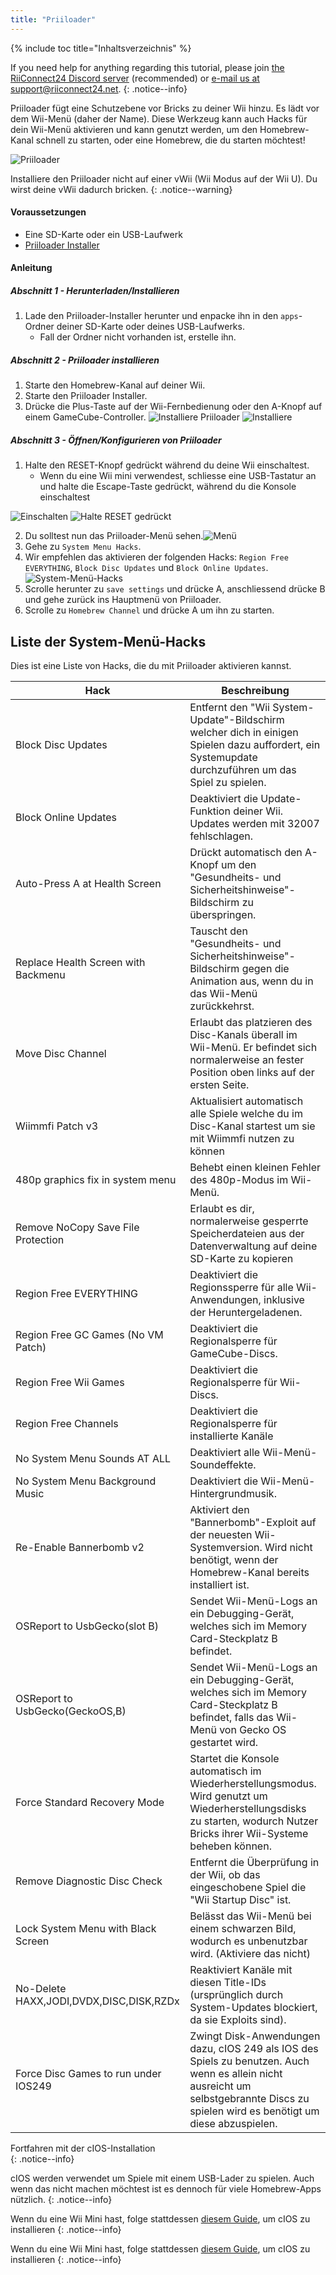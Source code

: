 ```yaml
---
title: "Priiloader"
---
```


{% include toc title="Inhaltsverzeichnis" %}

If you need help for anything regarding this tutorial, please join [the RiiConnect24 Discord server](https://discord.gg/rc24) (recommended) or [e-mail us at support@riiconnect24.net](mailto:support@riiconnect24.net).
{: .notice--info}

Priiloader fügt eine Schutzebene vor Bricks zu deiner Wii hinzu. Es lädt vor dem Wii-Menü (daher der Name). Diese Werkzeug kann auch Hacks für dein Wii-Menü aktivieren und kann genutzt werden, um den Homebrew-Kanal schnell zu starten, oder eine Homebrew, die du starten möchtest!

![Priiloader](/images/priiloader.jpg)

Installiere den Priiloader nicht auf einer vWii (Wii Modus auf der Wii U). Du wirst deine vWii dadurch bricken.
{: .notice--warning}

#### Voraussetzungen
* Eine SD-Karte oder ein USB-Laufwerk
* [Priiloader Installer](assets/files/Priiloader_v0_9.zip)

#### Anleitung
##### Abschnitt 1 - Herunterladen/Installieren

1. Lade den Priiloader-Installer herunter und enpacke ihn in den `apps`-Ordner deiner SD-Karte oder deines USB-Laufwerks.
    * Fall der Ordner nicht vorhanden ist, erstelle ihn.

##### Abschnitt 2 - Priiloader installieren

1. Starte den Homebrew-Kanal auf deiner Wii.
2. Starte den Priiloader Installer.
3. Drücke die Plus-Taste auf der Wii-Fernbedienung oder den A-Knopf auf einem GameCube-Controller. ![Installiere Priiloader](/images/Priiloader/2.png) ![Installiere](/images/Priiloader/3.png)

##### Abschnitt 3 - Öffnen/Konfigurieren von Priiloader

1. Halte den RESET-Knopf gedrückt während du deine Wii einschaltest.
    * Wenn du eine Wii mini verwendest, schliesse eine USB-Tastatur an und halte die Escape-Taste gedrückt, während du die Konsole einschaltest

![Einschalten](/images/Priiloader/5.jpg) ![Halte RESET gedrückt](/images/Priiloader/4.jpg)

2. Du solltest nun das Priiloader-Menü sehen.![Menü](/images/Priiloader/6.png)
3. Gehe zu `System Menu Hacks`.
4. Wir empfehlen das aktivieren der folgenden Hacks: `Region Free EVERYTHING`, `Block Disc Updates` und `Block Online Updates`. ![System-Menü-Hacks](/images/Priiloader/7.png)
1. Scrolle herunter zu `save settings` und drücke A, anschliessend drücke B und gehe zurück ins Hauptmenü von Priiloader.
1. Scrolle zu `Homebrew Channel` und drücke A um ihn zu starten.

## Liste der System-Menü-Hacks

Dies ist eine Liste von Hacks, die du mit Priiloader aktivieren kannst.

| Hack                                    | Beschreibung                                                                                                                                                                          |
| --------------------------------------- | ------------------------------------------------------------------------------------------------------------------------------------------------------------------------------------- |
| Block Disc Updates                      | Entfernt den "Wii System-Update"-Bildschirm welcher dich in einigen Spielen dazu auffordert, ein Systemupdate durchzuführen um das Spiel zu spielen.                                  |
| Block Online Updates                    | Deaktiviert die Update-Funktion deiner Wii. Updates werden mit 32007 fehlschlagen.                                                                                                    |
| Auto-Press A at Health Screen           | Drückt automatisch den A-Knopf um den "Gesundheits- und Sicherheitshinweise"-Bildschirm zu überspringen.                                                                              |
| Replace Health Screen with Backmenu     | Tauscht den "Gesundheits- und Sicherheitshinweise"-Bildschirm gegen die Animation aus, wenn du in das Wii-Menü zurückkehrst.                                                          |
| Move Disc Channel                       | Erlaubt das platzieren des Disc-Kanals überall im Wii-Menü. Er befindet sich normalerweise an fester Position oben links auf der ersten Seite.                                        |
| Wiimmfi Patch v3                        | Aktualisiert automatisch alle Spiele welche du im Disc-Kanal startest um sie mit Wiimmfi nutzen zu können                                                                             |
| 480p graphics fix in system menu        | Behebt einen kleinen Fehler des 480p-Modus im Wii-Menü.                                                                                                                               |
| Remove NoCopy Save File Protection      | Erlaubt es dir, normalerweise gesperrte Speicherdateien aus der Datenverwaltung auf deine SD-Karte zu kopieren                                                                        |
| Region Free EVERYTHING                  | Deaktiviert die Regionssperre für alle Wii-Anwendungen, inklusive der Heruntergeladenen.                                                                                              |
| Region Free GC Games (No VM Patch)      | Deaktiviert die Regionalsperre für GameCube-Discs.                                                                                                                                    |
| Region Free Wii Games                   | Deaktiviert die Regionalsperre für Wii-Discs.                                                                                                                                         |
| Region Free Channels                    | Deaktiviert die Regionalsperre für installierte Kanäle                                                                                                                                |
| No System Menu Sounds AT ALL            | Deaktiviert alle Wii-Menü-Soundeffekte.                                                                                                                                               |
| No System Menu Background Music         | Deaktiviert die Wii-Menü-Hintergrundmusik.                                                                                                                                            |
| Re-Enable Bannerbomb v2                 | Aktiviert den "Bannerbomb"-Exploit auf der neuesten Wii-Systemversion. Wird nicht benötigt, wenn der Homebrew-Kanal bereits installiert ist.                                          |
| OSReport to UsbGecko(slot B)            | Sendet Wii-Menü-Logs an ein Debugging-Gerät, welches sich im Memory Card-Steckplatz B befindet.                                                                                       |
| OSReport to UsbGecko(GeckoOS,B)         | Sendet Wii-Menü-Logs an ein Debugging-Gerät, welches sich im Memory Card-Steckplatz B befindet, falls das Wii-Menü von Gecko OS gestartet wird.                                       |
| Force Standard Recovery Mode            | Startet die Konsole automatisch im Wiederherstellungsmodus. Wird genutzt um Wiederherstellungsdisks zu starten, wodurch Nutzer Bricks ihrer Wii-Systeme beheben können.               |
| Remove Diagnostic Disc Check            | Entfernt die Überprüfung in der Wii, ob das eingeschobene Spiel die "Wii Startup Disc" ist.                                                                                           |
| Lock System Menu with Black Screen      | Belässt das Wii-Menü bei einem schwarzen Bild, wodurch es unbenutzbar wird. (Aktiviere das nicht)                                                                                     |
| No-Delete HAXX,JODI,DVDX,DISC,DISK,RZDx | Reaktiviert Kanäle mit diesen Title-IDs (ursprünglich durch System-Updates blockiert, da sie Exploits sind).                                                                          |
| Force Disc Games to run under IOS249    | Zwingt Disk-Anwendungen dazu, cIOS 249 als IOS des Spiels zu benutzen. Auch wenn es allein nicht ausreicht um selbstgebrannte Discs zu spielen wird es benötigt um diese abzuspielen. |


Fortfahren mit der cIOS-Installation<br>
{: .notice--info}

cIOS werden verwendet um Spiele mit einem USB-Lader zu spielen. Auch wenn das nicht machen möchtest ist es dennoch für viele Homebrew-Apps nützlich.
{: .notice--info}

Wenn du eine Wii Mini hast, folge stattdessen [diesem Guide](cios-mini), um cIOS zu installieren
{: .notice--info}

Wenn du eine Wii Mini hast, folge stattdessen [diesem Guide](cios), um cIOS zu installieren
{: .notice--info}
